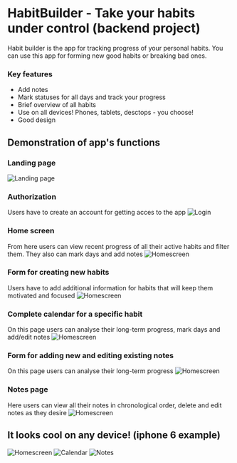 # HabitBuilder - Take your habits under control (backend project)
Habit builder is the app for tracking progress of your personal habits. You can use this app for forming new good habits or breaking bad ones.

### Key features
* Add notes
* Mark statuses for all days and track your progress
* Brief overview of all habits
* Use on all devices! Phones, tablets, desctops - you choose!
* Good design

## Demonstration of app's functions

### Landing page
![Landing page](/Demo-HB/Landing.jpg)

### Authorization
Users have to create an account for getting acces to the app
![Login](/Demo-HB/Login.jpg)

### Home screen
From here users can view recent progress of all their active habits and filter them.
They also can mark days and add notes
![Homescreen](/Demo-HB/Home.jpg)

### Form for creating new habits
Users have to add additional information for habits that will keep them motivated and focused
![Homescreen](/Demo-HB/Create.jpg)

### Complete calendar for a specific habit
On this page users can analyse their long-term progress, mark days and add/edit notes
![Homescreen](/Demo-HB/Home.jpg)

### Form for adding new and editing existing notes
On this page users can analyse their long-term progress
![Homescreen](/Demo-HB/Note.jpg)

### Notes page
Here users can view all their notes in chronological order, delete and edit notes as they desire
![Homescreen](/Demo-HB/Notes.jpg)


## It looks cool on any device! (iphone 6 example)
![Homescreen](/Demo-HB/HomeMobile.jpg)
![Calendar](/Demo-HB/CalendarMobile.jpg)
![Notes](/Demo-HB/NotesMobile.jpg)


